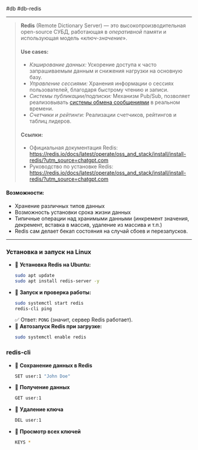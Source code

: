 #db #db-redis
 
---
> **Redis** (Remote Dictionary Server) — это высокопроизводительная open-source СУБД, работающая в *оперативной* памяти и использующая модель «*ключ-значение*». 
> 
> #### **Use cases:**
> - *Кэширование данных:* Ускорение доступа к часто запрашиваемым данным и снижения нагрузки на основную базу. 
> - *Управление сессиями:*  Хранения информации о сессиях пользователей, благодаря быстрому чтению и записи.
> - *Системы публикации/подписки:* Механизм Pub/Sub, позволяет реализовывать [системы обмена сообщениями](4.%20Db/Redis/Системы%20обмена%20сообщениями.md) в реальном времени.
> - *Счетчики и рейтинги:* Реализации счетчиков, рейтингов и таблиц лидеров.
> 
> #### Ссылки:
> - Официальная документация Redis: https://redis.io/docs/latest/operate/oss_and_stack/install/install-redis/?utm_source=chatgpt.com
> - Руководство по установке Redis: https://redis.io/docs/latest/operate/oss_and_stack/install/install-redis/?utm_source=chatgpt.com

#### Возможности:
- Хранение различных типов данных
- Возможность установки срока жизни данных
- Типичные операции над хранимыми данными (инкремент значения, декремент, вставка в массив, удаление из массива и т.п.)
- Redis сам делает бекап состояния на случай сбоев и перезапусков.

---

### **Установка и запуск на Linux**

- 📌 **Установка Redis на Ubuntu:**
	```sh
	sudo apt update
	sudo apt install redis-server -y
	```
- 📌 **Запуск и проверка работы:**
	```sh
	sudo systemctl start redis
	redis-cli ping
	```
	✅ Ответ: `PONG` (значит, сервер Redis работает).
- 📌 **Автозапуск Redis при загрузке:**
	```sh
	sudo systemctl enable redis
	```

### **redis-cli**

- 📌 **Сохранение данных в Redis**
	```sh
	SET user:1 "John Doe"
	```
- 📌 **Получение данных**
	```sh
	GET user:1
	```
- 📌 **Удаление ключа**
	```sh
	DEL user:1
	```
- 📌 **Просмотр всех ключей**
	```sh
	KEYS *
	```

